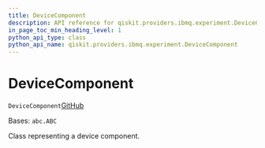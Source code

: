```yaml
---
title: DeviceComponent
description: API reference for qiskit.providers.ibmq.experiment.DeviceComponent
in_page_toc_min_heading_level: 1
python_api_type: class
python_api_name: qiskit.providers.ibmq.experiment.DeviceComponent
---
```


# DeviceComponent

<span id="qiskit.providers.ibmq.experiment.DeviceComponent" />

`DeviceComponent`[GitHub](https://github.com/qiskit/qiskit-ibmq-provider/tree/stable/0.17/qiskit/providers/ibmq/experiment/device_component.py "view source code")

Bases: `abc.ABC`

Class representing a device component.

